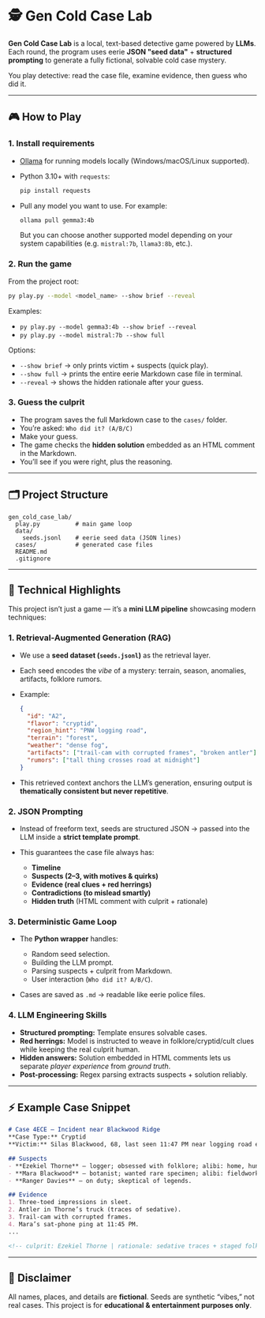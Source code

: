 # 🕵️ Gen Cold Case Lab

**Gen Cold Case Lab** is a local, text-based detective game powered by **LLMs**.
Each round, the program uses eerie **JSON "seed data"** + **structured prompting** to generate a fully fictional, solvable cold case mystery.

You play detective: read the case file, examine evidence, then guess who did it.

---

## 🎮 How to Play

### 1. Install requirements

* [Ollama](https://ollama.com) for running models locally (Windows/macOS/Linux supported).
* Python 3.10+ with `requests`:

  ```bash
  pip install requests
  ```
* Pull any model you want to use. For example:

  ```bash
  ollama pull gemma3:4b
  ```

  But you can choose another supported model depending on your system capabilities (e.g. `mistral:7b`, `llama3:8b`, etc.).

### 2. Run the game

From the project root:

```bash
py play.py --model <model_name> --show brief --reveal
```

Examples:

* `py play.py --model gemma3:4b --show brief --reveal`
* `py play.py --model mistral:7b --show full`

Options:

* `--show brief` → only prints victim + suspects (quick play).
* `--show full` → prints the entire eerie Markdown case file in terminal.
* `--reveal` → shows the hidden rationale after your guess.

### 3. Guess the culprit

* The program saves the full Markdown case to the `cases/` folder.
* You’re asked: `Who did it? (A/B/C)`
* Make your guess.
* The game checks the **hidden solution** embedded as an HTML comment in the Markdown.
* You’ll see if you were right, plus the reasoning.

---

## 🗂️ Project Structure

```
gen_cold_case_lab/
  play.py          # main game loop
  data/
    seeds.jsonl    # eerie seed data (JSON lines)
  cases/           # generated case files
  README.md
  .gitignore
```

---

## 🧩 Technical Highlights

This project isn’t just a game — it’s a **mini LLM pipeline** showcasing modern techniques:

### 1. Retrieval-Augmented Generation (RAG)

* We use a **seed dataset (`seeds.jsonl`)** as the retrieval layer.
* Each seed encodes the *vibe* of a mystery: terrain, season, anomalies, artifacts, folklore rumors.
* Example:

  ```json
  {
    "id": "A2",
    "flavor": "cryptid",
    "region_hint": "PNW logging road",
    "terrain": "forest",
    "weather": "dense fog",
    "artifacts": ["trail-cam with corrupted frames", "broken antler"],
    "rumors": ["tall thing crosses road at midnight"]
  }
  ```
* This retrieved context anchors the LLM’s generation, ensuring output is **thematically consistent but never repetitive**.

### 2. JSON Prompting

* Instead of freeform text, seeds are structured JSON → passed into the LLM inside a **strict template prompt**.
* This guarantees the case file always has:

  * **Timeline**
  * **Suspects (2–3, with motives & quirks)**
  * **Evidence (real clues + red herrings)**
  * **Contradictions (to mislead smartly)**
  * **Hidden truth** (HTML comment with culprit + rationale)

### 3. Deterministic Game Loop

* The **Python wrapper** handles:

  * Random seed selection.
  * Building the LLM prompt.
  * Parsing suspects + culprit from Markdown.
  * User interaction (`Who did it? A/B/C`).
* Cases are saved as `.md` → readable like eerie police files.

### 4. LLM Engineering Skills

* **Structured prompting:** Template ensures solvable cases.
* **Red herrings:** Model is instructed to weave in folklore/cryptid/cult clues while keeping the real culprit human.
* **Hidden answers:** Solution embedded in HTML comments lets us separate *player experience* from *ground truth*.
* **Post-processing:** Regex parsing extracts suspects + solution reliably.

---

## ⚡ Example Case Snippet

```md
# Case 4ECE — Incident near Blackwood Ridge
**Case Type:** Cryptid  
**Victim:** Silas Blackwood, 68, last seen 11:47 PM near logging road entrance.

## Suspects
- **Ezekiel Thorne** — logger; obsessed with folklore; alibi: home, hungover.
- **Mara Blackwood** — botanist; wanted rare specimen; alibi: fieldwork up ridge.
- **Ranger Davies** — on duty; skeptical of legends.

## Evidence
1. Three-toed impressions in sleet.
2. Antler in Thorne’s truck (traces of sedative).
3. Trail-cam with corrupted frames.
4. Mara’s sat-phone ping at 11:45 PM.
...

<!-- culprit: Ezekiel Thorne | rationale: sedative traces + staged folklore clues -->
```

---

## 📜 Disclaimer

All names, places, and details are **fictional**.
Seeds are synthetic “vibes,” not real cases.
This project is for **educational & entertainment purposes only**.
